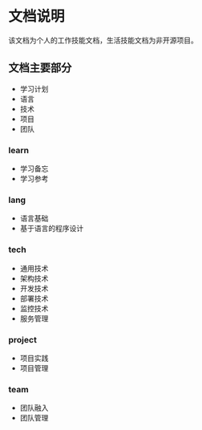 # 文档说明

该文档为个人的工作技能文档，生活技能文档为非开源项目。

## 文档主要部分

- 学习计划
- 语言
- 技术
- 项目
- 团队

### learn

- 学习备忘
- 学习参考

### lang

- 语言基础
- 基于语言的程序设计

### tech

- 通用技术
- 架构技术
- 开发技术
- 部署技术
- 监控技术
- 服务管理

### project

- 项目实践
- 项目管理

### team

- 团队融入
- 团队管理

